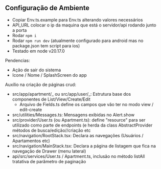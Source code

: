 ## Configuração de Ambiente

- Copiar Env.ts.example para Env.ts alterando valores necessários
- API_URL colocar o ip da maquina que está o servidor/api rodando junto a porta
- Rodar `npm i`
- Rodar `npm run dev` (atualmente configurado para android mas no package.json tem script para ios)
- Testado em node v20.17.0

Pendencias:

- Ação de sair do sistema
- Icone / Nome / SplashScreen do app

Auxílio na criação de páginas crud:

- src/app/apartment/_ ou src/app/user/_: Estrutura base dos componentes de List/View/Create/Edit
  - Arquivo de Fields.ts define os campos que vão ter no modo view / edit-create
- src/utilities/Messages.ts: Mensagens exibidas no Alert.show
- src/provider/User.ts (ou Apartment.ts): define "resource" para ser utilizado como parte de endpoints (e herda da class AbstractProvider métodos de busca/edição//criação etc
- src/navigation/RootStack.tsx: Declara as navegações (Usuários / Apartamentos etc)
- src/navigation/MainStack.tsx: Declara a página de listagem que fica na navegação de Drawer (menu lateral)
- api/src/services/User.ts / Apartment.ts, inclusão no método listAll tratativa de parâmetro de paginação

